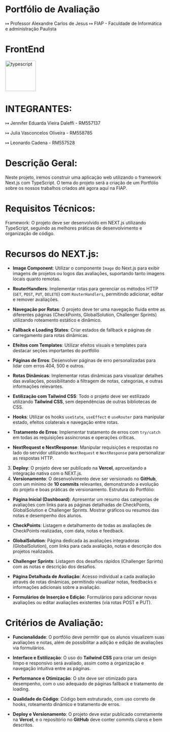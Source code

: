 # Portfólio de Avaliação

↦ Professor Alexandre Carlos de Jesus
↦ FIAP - Faculdade de Informática e administração Paulista

# FrontEnd 

<img width="96" height="96" src="https://img.icons8.com/color/96/typescript.png" alt="typescript"/> 

# INTEGRANTES:

↦ Jennifer Eduarda Vieira Daleffi - RM557137

↦ Julia Vasconcelos Oliveira - RM558785

↦ Leonardo Cadena - RM557528

# Descrição Geral: 

Neste projeto, iremos construir uma aplicação web utilizando o framework Next.js com TypeScript. O tema do projeto será a criação de um Portfólio sobre 
os nossos trabalhos criados até agora aqui na FIAP. 

# Requisitos Técnicos: 

Framework: O projeto deve ser desenvolvido em NEXT.js utilizando TypeScript, seguindo as 
melhores práticas de desenvolvimento e organização de código.

# Recursos do NEXT.js:

 - **Image Component**: Utilizar o componente `Image` do Next.js para exibir imagens de projetos ou logos 
das avaliações, suportando tanto imagens locais quanto remotas.

 - **RouterHandlers**: Implementar rotas para gerenciar os métodos HTTP (`GET`, `POST`, `PUT`, `DELETE`) 
com `RouterHandlers`, permitindo adicionar, editar e remover avaliações.

 - **Navegação por Rotas**: O projeto deve ter uma navegação fluida entre as diferentes páginas 
(CheckPoints, GlobalSolution, Challenger Sprints) utilizando roteamento estático e dinâmico.

 - **Fallback e Loading States**: Criar estados de fallback e páginas de carregamento para rotas dinâmicas.

 - **Efeitos com Templates**: Utilizar efeitos visuais e templates para destacar seções importantes do 
portfólio

 - **Páginas de Erros**: Desenvolver páginas de erro personalizadas para lidar com erros 404, 500 e outros.

 - **Rotas Dinâmicas**: Implementar rotas dinâmicas para visualizar detalhes das avaliações, possibilitando a 
filtragem de notas, categorias, e outras informações relevantes.

 - **Estilização com Tailwind CSS**: Todo o projeto deve ser estilizado utilizando **Tailwind CSS**, sem 
dependências de outras bibliotecas de CSS.

 - **Hooks**: Utilizar os hooks `useState`, `useEffect` e `useRouter` para manipular estado, efeitos colaterais e 
navegação entre rotas.

 - **Tratamento de Erros**: Implementar tratamento de erros com `try/catch` em todas as requisições 
assíncronas e operações críticas.

 - **NextRequest e NextResponse**: Manipular requisições e respostas no lado do servidor utilizando 
`NextRequest` e `NextResponse` para personalizar as respostas HTTP.

3. **Deploy**: O projeto deve ser publicado na **Vercel**, aproveitando a integração nativa com o NEXT.js.
4. **Versionamento**: O desenvolvimento deve ser versionado no **GitHub**, com um mínimo de **10 
commits** relevantes, demonstrando a evolução do projeto e boas práticas de versionamento.
Estrutura do Portfólio: 
- **Página Inicial (Dashboard)**: Apresentar um resumo das categorias de avaliações com links para as 
páginas detalhadas de CheckPoints, GlobalSolution e Challenger Sprints. Mostrar gráficos ou resumos das 
notas e desempenho dos alunos.

- **CheckPoints**: Listagem e detalhamento de todas as avaliações de CheckPoints realizadas, com data, 
notas e feedback.

- **GlobalSolution**: Página dedicada às avaliações integradoras (GlobalSolution), com links para cada 
avaliação, notas e descrição dos projetos realizados.

- **Challenger Sprints**: Listagem dos desafios rápidos (Challenger Sprints) com as notas e descrição dos 
desafios.

- **Página Detalhada de Avaliação**: Acesso individual a cada avaliação através de rotas dinâmicas, 
permitindo visualizar notas, feedbacks e informações adicionais sobre a avaliação.

- **Formulários de Inserção e Edição**: Formulários para adicionar novas avaliações ou editar avaliações 
existentes (via rotas POST e PUT).

# Critérios de Avaliação: 
- **Funcionalidade**: O portfólio deve permitir que os alunos visualizem suas avaliações e notas, além de 
possibilitar a adição e edição de avaliações via formulários.

- **Interface e Estilização**: O uso do **Tailwind CSS** para criar um design limpo e responsivo será avaliado, 
assim como a organização e navegação intuitiva entre as páginas.

- **Performance e Otimização**: O site deve ser otimizado para desempenho, com o uso adequado de 
páginas fallback e tratamento de loading.

- **Qualidade do Código**: Código bem estruturado, com uso correto de hooks, roteamento dinâmico e 
tratamento de erros. 

- **Deploy e Versionamento**: O projeto deve estar publicado corretamente na **Vercel**, e o repositório 
no **GitHub** deve conter commits claros e bem descritos. 